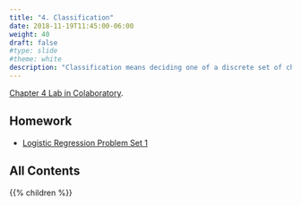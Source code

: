 ```yaml
---
title: "4. Classification"
date: 2018-11-19T11:45:00-06:00
weight: 40
draft: false
#type: slide
#theme: white
description: "Classification means deciding one of a discrete set of choices."
---
```


[Chapter 4
Lab in Colaboratory](https://colab.research.google.com/drive/1M1fukzCHH5AkiKg6UFudn82ad_MAFQeD).

## Homework

* [Logistic Regression Problem Set 1](https://colab.research.google.com/drive/1i9XhvuyvLAFshJk0cQkR3jbRjpXpDPsF)

## All Contents

{{% children %}}
